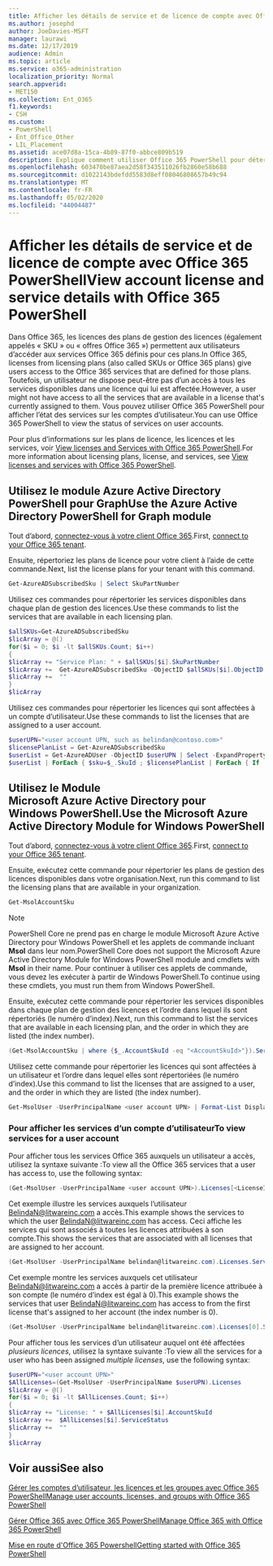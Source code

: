 ```yaml
---
title: Afficher les détails de service et de licence de compte avec Office 365 PowerShell
ms.author: josephd
author: JoeDavies-MSFT
manager: laurawi
ms.date: 12/17/2019
audience: Admin
ms.topic: article
ms.service: o365-administration
localization_priority: Normal
search.appverid:
- MET150
ms.collection: Ent_O365
f1.keywords:
- CSH
ms.custom:
- PowerShell
- Ent_Office_Other
- LIL_Placement
ms.assetid: ace07d8a-15ca-4b89-87f0-abbce809b519
description: Explique comment utiliser Office 365 PowerShell pour déterminer les services Office 365 qui ont été attribués à des utilisateurs.
ms.openlocfilehash: 603470be87aea2d58f343511026fb2860e58b688
ms.sourcegitcommit: d1022143bdefdd5583d8eff08046808657b49c94
ms.translationtype: MT
ms.contentlocale: fr-FR
ms.lasthandoff: 05/02/2020
ms.locfileid: "44004487"
---
```

# <a name="view-account-license-and-service-details-with-office-365-powershell"></a><span data-ttu-id="f8be8-103">Afficher les détails de service et de licence de compte avec Office 365 PowerShell</span><span class="sxs-lookup"><span data-stu-id="f8be8-103">View account license and service details with Office 365 PowerShell</span></span>

<span data-ttu-id="f8be8-104">Dans Office 365, les licences des plans de gestion des licences (également appelés « SKU » ou « offres Office 365 ») permettent aux utilisateurs d’accéder aux services Office 365 définis pour ces plans.</span><span class="sxs-lookup"><span data-stu-id="f8be8-104">In Office 365, licenses from licensing plans (also called SKUs or Office 365 plans) give users access to the Office 365 services that are defined for those plans.</span></span> <span data-ttu-id="f8be8-105">Toutefois, un utilisateur ne dispose peut-être pas d’un accès à tous les services disponibles dans une licence qui lui est affectée.</span><span class="sxs-lookup"><span data-stu-id="f8be8-105">However, a user might not have access to all the services that are available in a license that's currently assigned to them.</span></span> <span data-ttu-id="f8be8-106">Vous pouvez utiliser Office 365 PowerShell pour afficher l’état des services sur les comptes d’utilisateur.</span><span class="sxs-lookup"><span data-stu-id="f8be8-106">You can use Office 365 PowerShell to view the status of services on user accounts.</span></span> 

<span data-ttu-id="f8be8-107">Pour plus d’informations sur les plans de licence, les licences et les services, voir [View licenses and Services with Office 365 PowerShell](view-licenses-and-services-with-office-365-powershell.md).</span><span class="sxs-lookup"><span data-stu-id="f8be8-107">For more information about licensing plans, license, and services, see [View licenses and services with Office 365 PowerShell](view-licenses-and-services-with-office-365-powershell.md).</span></span>

## <a name="use-the-azure-active-directory-powershell-for-graph-module"></a><span data-ttu-id="f8be8-108">Utilisez le module Azure Active Directory PowerShell pour Graph</span><span class="sxs-lookup"><span data-stu-id="f8be8-108">Use the Azure Active Directory PowerShell for Graph module</span></span>

<span data-ttu-id="f8be8-109">Tout d’abord, [connectez-vous à votre client Office 365](connect-to-office-365-powershell.md#connect-with-the-azure-active-directory-powershell-for-graph-module).</span><span class="sxs-lookup"><span data-stu-id="f8be8-109">First, [connect to your Office 365 tenant](connect-to-office-365-powershell.md#connect-with-the-azure-active-directory-powershell-for-graph-module).</span></span>
  
<span data-ttu-id="f8be8-110">Ensuite, répertoriez les plans de licence pour votre client à l’aide de cette commande.</span><span class="sxs-lookup"><span data-stu-id="f8be8-110">Next, list the license plans for your tenant with this command.</span></span>

```powershell
Get-AzureADSubscribedSku | Select SkuPartNumber
```

<span data-ttu-id="f8be8-111">Utilisez ces commandes pour répertorier les services disponibles dans chaque plan de gestion des licences.</span><span class="sxs-lookup"><span data-stu-id="f8be8-111">Use these commands to list the services that are available in each licensing plan.</span></span>

```powershell
$allSKUs=Get-AzureADSubscribedSku
$licArray = @()
for($i = 0; $i -lt $allSKUs.Count; $i++)
{
$licArray += "Service Plan: " + $allSKUs[$i].SkuPartNumber
$licArray +=  Get-AzureADSubscribedSku -ObjectID $allSKUs[$i].ObjectID | Select -ExpandProperty ServicePlans
$licArray +=  ""
}
$licArray
```

<span data-ttu-id="f8be8-112">Utilisez ces commandes pour répertorier les licences qui sont affectées à un compte d’utilisateur.</span><span class="sxs-lookup"><span data-stu-id="f8be8-112">Use these commands to list the licenses that are assigned to a user account.</span></span>

```powershell
$userUPN="<user account UPN, such as belindan@contoso.com>"
$licensePlanList = Get-AzureADSubscribedSku
$userList = Get-AzureADUser -ObjectID $userUPN | Select -ExpandProperty AssignedLicenses | Select SkuID 
$userList | ForEach { $sku=$_.SkuId ; $licensePlanList | ForEach { If ( $sku -eq $_.ObjectId.substring($_.ObjectId.length - 36, 36) ) { Write-Host $_.SkuPartNumber } } }
```

## <a name="use-the-microsoft-azure-active-directory-module-for-windows-powershell"></a><span data-ttu-id="f8be8-113">Utilisez le Module Microsoft Azure Active Directory pour Windows PowerShell.</span><span class="sxs-lookup"><span data-stu-id="f8be8-113">Use the Microsoft Azure Active Directory Module for Windows PowerShell</span></span>

<span data-ttu-id="f8be8-114">Tout d’abord, [connectez-vous à votre client Office 365](connect-to-office-365-powershell.md#connect-with-the-microsoft-azure-active-directory-module-for-windows-powershell).</span><span class="sxs-lookup"><span data-stu-id="f8be8-114">First, [connect to your Office 365 tenant](connect-to-office-365-powershell.md#connect-with-the-microsoft-azure-active-directory-module-for-windows-powershell).</span></span>

<span data-ttu-id="f8be8-115">Ensuite, exécutez cette commande pour répertorier les plans de gestion des licences disponibles dans votre organisation.</span><span class="sxs-lookup"><span data-stu-id="f8be8-115">Next, run this command to list the licensing plans that are available in your organization.</span></span> 

```powershell
Get-MsolAccountSku
```
>[!Note]
><span data-ttu-id="f8be8-116">PowerShell Core ne prend pas en charge le module Microsoft Azure Active Directory pour Windows PowerShell et les applets de commande incluant **Msol** dans leur nom.</span><span class="sxs-lookup"><span data-stu-id="f8be8-116">PowerShell Core does not support the Microsoft Azure Active Directory Module for Windows PowerShell module and cmdlets with **Msol** in their name.</span></span> <span data-ttu-id="f8be8-117">Pour continuer à utiliser ces applets de commande, vous devez les exécuter à partir de Windows PowerShell.</span><span class="sxs-lookup"><span data-stu-id="f8be8-117">To continue using these cmdlets, you must run them from Windows PowerShell.</span></span>
>

<span data-ttu-id="f8be8-118">Ensuite, exécutez cette commande pour répertorier les services disponibles dans chaque plan de gestion des licences et l’ordre dans lequel ils sont répertoriés (le numéro d’index).</span><span class="sxs-lookup"><span data-stu-id="f8be8-118">Next, run this command to list the services that are available in each licensing plan, and the order in which they are listed (the index number).</span></span>

```powershell
(Get-MsolAccountSku | where {$_.AccountSkuId -eq "<AccountSkuId>"}).ServiceStatus
```
  
<span data-ttu-id="f8be8-119">Utilisez cette commande pour répertorier les licences qui sont affectées à un utilisateur et l’ordre dans lequel elles sont répertoriées (le numéro d’index).</span><span class="sxs-lookup"><span data-stu-id="f8be8-119">Use this command to list the licenses that are assigned to a user, and the order in which they are listed (the index number).</span></span>

```powershell
Get-MsolUser -UserPrincipalName <user account UPN> | Format-List DisplayName,Licenses
```

### <a name="to-view-services-for-a-user-account"></a><span data-ttu-id="f8be8-120">Pour afficher les services d’un compte d’utilisateur</span><span class="sxs-lookup"><span data-stu-id="f8be8-120">To view services for a user account</span></span>

<span data-ttu-id="f8be8-121">Pour afficher tous les services Office 365 auxquels un utilisateur a accès, utilisez la syntaxe suivante :</span><span class="sxs-lookup"><span data-stu-id="f8be8-121">To view all the Office 365 services that a user has access to, use the following syntax:</span></span>
  
```powershell
(Get-MsolUser -UserPrincipalName <user account UPN>).Licenses[<LicenseIndexNumber>].ServiceStatus
```

<span data-ttu-id="f8be8-122">Cet exemple illustre les services auxquels l’utilisateur BelindaN@litwareinc.com a accès.</span><span class="sxs-lookup"><span data-stu-id="f8be8-122">This example shows the services to which the user BelindaN@litwareinc.com has access.</span></span> <span data-ttu-id="f8be8-123">Ceci affiche les services qui sont associés à toutes les licences attribuées à son compte.</span><span class="sxs-lookup"><span data-stu-id="f8be8-123">This shows the services that are associated with all licenses that are assigned to her account.</span></span>
  
```powershell
(Get-MsolUser -UserPrincipalName belindan@litwareinc.com).Licenses.ServiceStatus
```

<span data-ttu-id="f8be8-124">Cet exemple montre les services auxquels cet utilisateur BelindaN@litwareinc.com a accès à partir de la première licence attribuée à son compte (le numéro d’index est égal à 0).</span><span class="sxs-lookup"><span data-stu-id="f8be8-124">This example shows the services that user BelindaN@litwareinc.com has access to from the first license that's assigned to her account (the index number is 0).</span></span>
  
```powershell
(Get-MsolUser -UserPrincipalName belindan@litwareinc.com).Licenses[0].ServiceStatus
```

<span data-ttu-id="f8be8-125">Pour afficher tous les services d’un utilisateur auquel ont été affectées *plusieurs licences*, utilisez la syntaxe suivante :</span><span class="sxs-lookup"><span data-stu-id="f8be8-125">To view all the services for a user who has been assigned *multiple licenses*, use the following syntax:</span></span>

```powershell
$userUPN="<user account UPN>"
$AllLicenses=(Get-MsolUser -UserPrincipalName $userUPN).Licenses
$licArray = @()
for($i = 0; $i -lt $AllLicenses.Count; $i++)
{
$licArray += "License: " + $AllLicenses[$i].AccountSkuId
$licArray +=  $AllLicenses[$i].ServiceStatus
$licArray +=  ""
}
$licArray
```
 
## <a name="see-also"></a><span data-ttu-id="f8be8-126">Voir aussi</span><span class="sxs-lookup"><span data-stu-id="f8be8-126">See also</span></span>

[<span data-ttu-id="f8be8-127">Gérer les comptes d’utilisateur, les licences et les groupes avec Office 365 PowerShell</span><span class="sxs-lookup"><span data-stu-id="f8be8-127">Manage user accounts, licenses, and groups with Office 365 PowerShell</span></span>](manage-user-accounts-and-licenses-with-office-365-powershell.md)
  
[<span data-ttu-id="f8be8-128">Gérer Office 365 avec Office 365 PowerShell</span><span class="sxs-lookup"><span data-stu-id="f8be8-128">Manage Office 365 with Office 365 PowerShell</span></span>](manage-office-365-with-office-365-powershell.md)
  
[<span data-ttu-id="f8be8-129">Mise en route d'Office 365 Powershell</span><span class="sxs-lookup"><span data-stu-id="f8be8-129">Getting started with Office 365 PowerShell</span></span>](getting-started-with-office-365-powershell.md)
